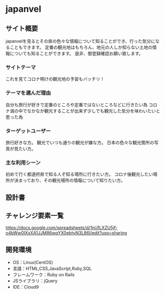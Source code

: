 # japanvel

## サイト概要
japanvelを見るとその県の色々な情報について知ることができ、行った気分になることもできます。
定番の観光地はもちろん、地元の人しか知らない土地の情報についても知ることができます。
是非、御登録確認お願い致します。

### サイトテーマ
これを見てコロナ明けの観光地の予習もバッチリ！

### テーマを選んだ理由
自分も旅行が好きで定番のところや定番ではないところなどに行きたい為
コロナ渦の中でなかなか観光することが出来ず少しでも観光した気分を味わいたいと思った為

### ターゲットユーザー
旅行好きな方。
観光でいつも通りの観光が嫌な方。
日本の色々な観光箇所の写真が見たい方。

### 主な利用シーン
初めて行く都道府県で知る人ぞ知る場所に行きたい方。
コロナ後観光したい場所が決まっており、その観光場所の情報について知りたい方。

## 設計書


## チャレンジ要素一覧
https://docs.google.com/spreadsheets/d/1nUfLXZU5jf-o4bWw0IXxXA1JJM86wqYX0ebtyN3L86I/edit?usp=sharing

## 開発環境
- OS：Linux(CentOS)
- 言語：HTML,CSS,JavaScript,Ruby,SQL
- フレームワーク：Ruby on Rails
- JSライブラリ：jQuery
- IDE：Cloud9

